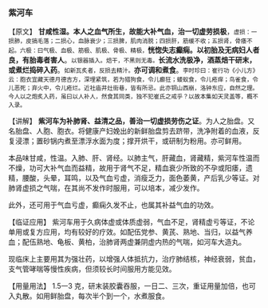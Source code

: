 ### 紫河车

【原文】   **甘咸性湿。本人之血气所生，故能大补气血，治一切虚劳损极**，<small>虚损：一损肺，皮搞毛落；二损心，血脉衰少；三损脾，肌肉消脱；四损肝，筋缓不收；五损肾，骨痿不起。六极：曰气极、血极、筋极、肌极、骨极、精极，</small>**恍惚失志癫痫。以初胎及无病妇人者良，有胎毒者害人**。<small>以银器插入。焙干，不黑则无毒。</small>**长流水洗极净，酒蒸焙干研末，或煮烂捣碎入药**。<small>如新瓦炙者，反损去精汁。</small>**亦可调和煮食**。<small>李时珍曰：崔行功《小儿方》云：胞衣宜藏天德月德吉方，深埋紧筑，若为猎狗食，令儿癫狂；蝼蚁食，令儿疮痒；鸟雀食，令儿恶死；弃火中，令儿疮烂。近社庙井灶街巷，皆有所忌。此亦铜山西崩，洛钟东应，自然之理。今人以之炮炙入药，虽曰以人补人，然食其同类，独不犯崔氏之戒乎？以故本集如天灵盖等，概不入录。</small>

【讲解】  **紫河车为补肺肾、益清之品，善治一切虚损劳伤之证**。为人之胎盘。又名胎盘、人胞、胞衣。将健康产妇娩出的新鲜胎盘剪去跻带，洗净附着的血液，反复浸漂；置砂锅内煮至漂浮水面为度；撑开烘干，或研制为粉用。亦可鲜用。

本品味甘咸，性温。入肺、肝、肾经。以肺主气，肝藏血，肾藏精，紫河车性温而不燥，功可大补气血而益精，故用于肾气不足，精血衰少所致的不孕或阳痿，遗精，腰酸，头晕，耳鸣，以及气血亏虚，消瘦乏力，面色萎黄，产后乳少等证。对肺肾虚损之气喘，在其尚不发作时服用，可以培本，减少发作。

此外，还可用于气血亏虚，癫痫久发不止，也属其补益气血的功效。

【临证应用】  紫河车用于久病体虚或体质虚弱，气血不足，肾精虚亏等证，不论单用或复方应用，均有较好的疗效。如配伍党参、黄芪、熟地、当归，以益气养血；配伍熟地、龟板、黄柏，治肺肾两虚兼阴虚内热的气喘，如河车大造丸。

现临床上主要用其为强壮药，以增强人体抵抗力，治疗肺结核，神经衰弱，贫血，支气管哮喘等慢性疾病，但须较长时间服用方能见效。

【用量用法】   1.5一3 克，研末装胶囊吞服，一日二、三次，重证用量加倍，也可入丸散。如用鲜胎盘，每次半个到一个，水煮服食。
